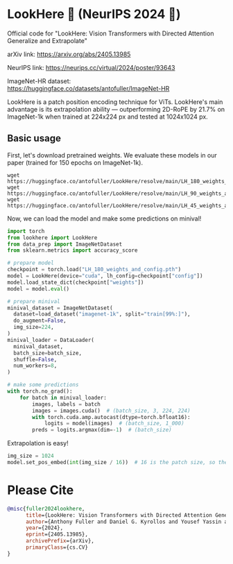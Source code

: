 # LookHere :eyes: (NeurIPS 2024 :tada:)
Official code for "LookHere: Vision Transformers with Directed Attention Generalize and Extrapolate"

arXiv link: https://arxiv.org/abs/2405.13985

NeurIPS link: https://neurips.cc/virtual/2024/poster/93643

ImageNet-HR dataset: https://huggingface.co/datasets/antofuller/ImageNet-HR


LookHere is a patch position encoding technique for ViTs. LookHere's main advantage is its extrapolation ability — outperforming 2D-RoPE by 21.7% on ImageNet-1k when trained at 224x224 px and tested at 1024x1024 px.

## Basic usage

First, let's download pretrained weights. We evaluate these models in our paper (trained for 150 epochs on ImageNet-1k).
```cli
wget https://huggingface.co/antofuller/LookHere/resolve/main/LH_180_weights_and_config.pth
wget https://huggingface.co/antofuller/LookHere/resolve/main/LH_90_weights_and_config.pth
wget https://huggingface.co/antofuller/LookHere/resolve/main/LH_45_weights_and_config.pth
```

Now, we can load the model and make some predictions on minival!
```python
import torch
from lookhere import LookHere
from data_prep import ImageNetDataset
from sklearn.metrics import accuracy_score

# prepare model
checkpoint = torch.load("LH_180_weights_and_config.pth")
model = LookHere(device="cuda", lh_config=checkpoint["config"])
model.load_state_dict(checkpoint["weights"])
model = model.eval()

# prepare minival
minival_dataset = ImageNetDataset(
  dataset=load_dataset("imagenet-1k", split="train[99%:]"),
  do_augment=False,
  img_size=224,
)
minival_loader = DataLoader(
  minival_dataset,
  batch_size=batch_size,
  shuffle=False,
  num_workers=8,
)

# make some predictions
with torch.no_grad():
    for batch in minival_loader:
        images, labels = batch
        images = images.cuda()  # (batch_size, 3, 224, 224)
        with torch.cuda.amp.autocast(dtype=torch.bfloat16):
            logits = model(images)  # (batch_size, 1_000)
        preds = logits.argmax(dim=-1)  # (batch_size)
```

Extrapolation is easy!

```python
img_size = 1024
model.set_pos_embed(int(img_size / 16))  # 16 is the patch size, so the grid size is (img_size/patch_size, img_size/patch_size)
```

# Please Cite
```bib
@misc{fuller2024lookhere,
      title={LookHere: Vision Transformers with Directed Attention Generalize and Extrapolate}, 
      author={Anthony Fuller and Daniel G. Kyrollos and Yousef Yassin and James R. Green},
      year={2024},
      eprint={2405.13985},
      archivePrefix={arXiv},
      primaryClass={cs.CV}
}
